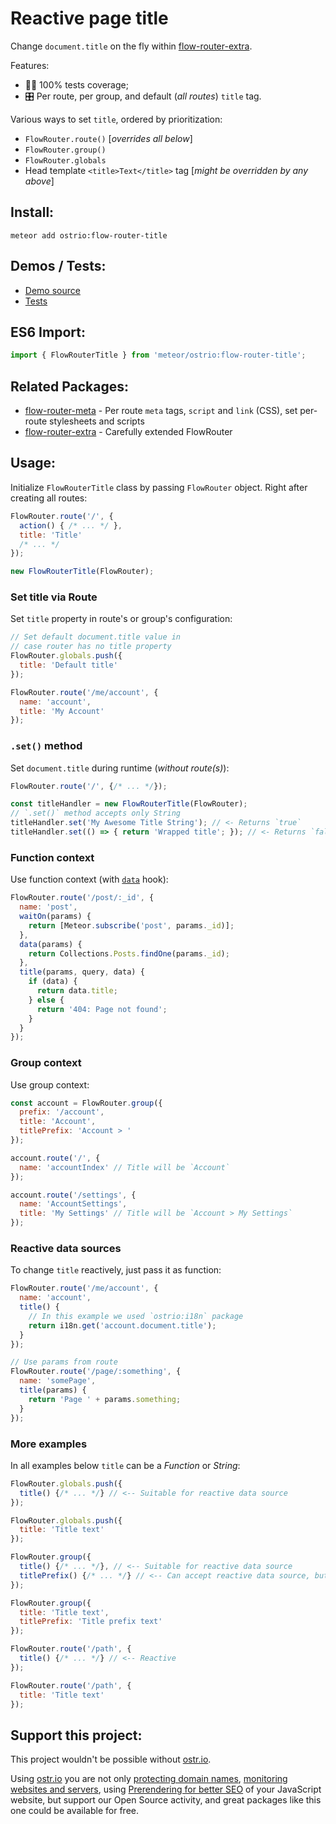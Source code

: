 # Reactive page title

Change `document.title` on the fly within [flow-router-extra](https://github.com/VeliovGroup/flow-router).

Features:

- 👷‍♂️ 100% tests coverage;
- 🎛 Per route, per group, and default (*all routes*) `title` tag.

Various ways to set `title`, ordered by prioritization:

- `FlowRouter.route()` [*overrides all below*]
- `FlowRouter.group()`
- `FlowRouter.globals`
- Head template `<title>Text</title>` tag [*might be overridden by any above*]

## Install:

```shell
meteor add ostrio:flow-router-title
```

## Demos / Tests:

- [Demo source](https://github.com/VeliovGroup/Meteor-flow-router-title/tree/master/demo)
- [Tests](https://github.com/VeliovGroup/Meteor-flow-router-title/tree/master/tests)

## ES6 Import:

```js
import { FlowRouterTitle } from 'meteor/ostrio:flow-router-title';
```

## Related Packages:

- [flow-router-meta](https://github.com/VeliovGroup/Meteor-flow-router-meta#reactive-meta-tags-javascript-and-csss) - Per route `meta` tags, `script` and `link` (CSS), set per-route stylesheets and scripts
- [flow-router-extra](https://github.com/VeliovGroup/flow-router#flowrouter-extra) - Carefully extended FlowRouter

## Usage:

Initialize `FlowRouterTitle` class by passing `FlowRouter` object. Right after creating all routes:

```js
FlowRouter.route('/', {
  action() { /* ... */ },
  title: 'Title'
  /* ... */
});

new FlowRouterTitle(FlowRouter);
```

### Set title via Route

Set `title` property in route's or group's configuration:

```js
// Set default document.title value in
// case router has no title property
FlowRouter.globals.push({
  title: 'Default title'
});

FlowRouter.route('/me/account', {
  name: 'account',
  title: 'My Account'
});
```

### `.set()` method

Set `document.title` during runtime (*without route(s)*):

```js
FlowRouter.route('/', {/* ... */});

const titleHandler = new FlowRouterTitle(FlowRouter);
// `.set()` method accepts only String
titleHandler.set('My Awesome Title String'); // <- Returns `true`
titleHandler.set(() => { return 'Wrapped title'; }); // <- Returns `false`, as function can't be set into the `document.title`
```

### Function context

Use function context (with [`data`](https://github.com/VeliovGroup/flow-router/blob/master/docs/hooks/data.md) hook):

```js
FlowRouter.route('/post/:_id', {
  name: 'post',
  waitOn(params) {
    return [Meteor.subscribe('post', params._id)];
  },
  data(params) {
    return Collections.Posts.findOne(params._id);
  },
  title(params, query, data) {
    if (data) {
      return data.title;
    } else {
      return '404: Page not found';
    }
  }
});
```

### Group context

Use group context:

```js
const account = FlowRouter.group({
  prefix: '/account',
  title: 'Account',
  titlePrefix: 'Account > '
});

account.route('/', {
  name: 'accountIndex' // Title will be `Account`
});

account.route('/settings', {
  name: 'AccountSettings',
  title: 'My Settings' // Title will be `Account > My Settings`
});
```

### Reactive data sources

To change `title` reactively, just pass it as function:

```js
FlowRouter.route('/me/account', {
  name: 'account',
  title() {
    // In this example we used `ostrio:i18n` package
    return i18n.get('account.document.title');
  }
});

// Use params from route
FlowRouter.route('/page/:something', {
  name: 'somePage',
  title(params) {
    return 'Page ' + params.something;
  }
});
```

### More examples

In all examples below `title` can be a *Function* or *String*:

```js
FlowRouter.globals.push({
  title() {/* ... */} // <-- Suitable for reactive data source
});

FlowRouter.globals.push({
  title: 'Title text'
});

FlowRouter.group({
  title() {/* ... */}, // <-- Suitable for reactive data source
  titlePrefix() {/* ... */} // <-- Can accept reactive data source, but won't trigger re-computation
});

FlowRouter.group({
  title: 'Title text',
  titlePrefix: 'Title prefix text'
});

FlowRouter.route('/path', {
  title() {/* ... */} // <-- Reactive
});

FlowRouter.route('/path', {
  title: 'Title text'
});
```

## Support this project:

This project wouldn't be possible without [ostr.io](https://ostr.io).

Using [ostr.io](https://ostr.io) you are not only [protecting domain names](https://ostr.io/info/domain-names-protection), [monitoring websites and servers](https://ostr.io/info/monitoring), using [Prerendering for better SEO](https://ostr.io/info/prerendering) of your JavaScript website, but support our Open Source activity, and great packages like this one could be available for free.
